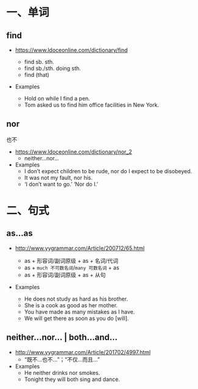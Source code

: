 # 一、单词

## find

* https://www.ldoceonline.com/dictionary/find
  * find sb. sth.
  * find sb./sth. doing sth.
  * find (that)

* Examples
  * Hold on while I find  a pen.
  * Tom asked us to find him office facilities in New York.

## nor

也不

* https://www.ldoceonline.com/dictionary/nor_2
  * neither...nor...
* Examples
  * I don’t expect children to be rude, nor do I expect to be disobeyed.
  * It was not my fault, nor his.
  * ‘I don’t want to go.’ ‘Nor do I.’



# 二、句式

## as...as

* http://www.yygrammar.com/Article/200712/65.html
  * as + 形容词/副词原级 + as + 名词/代词
  * as + `much 不可数名词`/`many 可数名词` + as
  * as + 形容词/副词原级 + as + 从句

* Examples
  * He does not study as hard as his brother.
  * She is a cook as good as her mother.
  * You have made as many mistakes as I have.
  * We will get there as soon as you do [will].

## neither...nor... | both...and...

* http://www.yygrammar.com/Article/201702/4997.html
  * “既不...也不...”；“不仅...而且...”
* Examples
  * He neither drinks nor smokes.
  * Tonight they will both sing and dance.